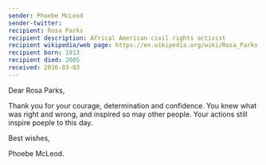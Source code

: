 ```yaml
---
sender: Phoebe McLeod 
sender-twitter: 
recipient: Rosa Parks
recipient description: Africal American civil rights activist
recipient wikipedia/web page: https://en.wikipedia.org/wiki/Rosa_Parks
recipient born: 1913
recipient died: 2005
received: 2016-03-03
---
```


Dear Rosa Parks, 

Thank you for your courage, determination and confidence. 
You knew what was right and wrong, and inspired so may other people. Your actions still inspire poeple to this day.

Best wishes, 

Phoebe McLeod.
